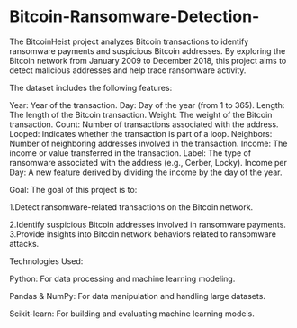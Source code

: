 # Bitcoin-Ransomware-Detection-

The BitcoinHeist project analyzes Bitcoin transactions to identify ransomware payments and suspicious Bitcoin addresses. By exploring the Bitcoin network from January 2009 to December 2018, this project aims to detect malicious addresses and help trace ransomware activity.

The dataset includes the following features:

Year: Year of the transaction.
Day: Day of the year (from 1 to 365).
Length: The length of the Bitcoin transaction.
Weight: The weight of the Bitcoin transaction.
Count: Number of transactions associated with the address.
Looped: Indicates whether the transaction is part of a loop.
Neighbors: Number of neighboring addresses involved in the transaction.
Income: The income or value transferred in the transaction.
Label: The type of ransomware associated with the address (e.g., Cerber, Locky).
Income per Day: A new feature derived by dividing the income by the day of the year.

Goal: The goal of this project is to:

1.Detect ransomware-related transactions on the Bitcoin network.

2.Identify suspicious Bitcoin addresses involved in ransomware payments. 
3.Provide insights into Bitcoin network behaviors related to ransomware attacks.

Technologies Used:

Python: For data processing and machine learning modeling.

Pandas & NumPy: For data manipulation and handling large datasets.

Scikit-learn: For building and evaluating machine learning models.

